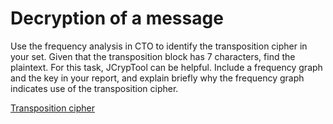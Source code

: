 # Decryption of a message

Use the frequency analysis in CTO to identify the transposition cipher in your set. Given
that the transposition block has 7 characters, find the plaintext. For this task, JCrypTool
can be helpful. Include a frequency graph and the key in your report, and explain briefly
why the frequency graph indicates use of the transposition cipher.

[Transposition cipher](https://en.wikipedia.org/wiki/Transposition_cipher)
